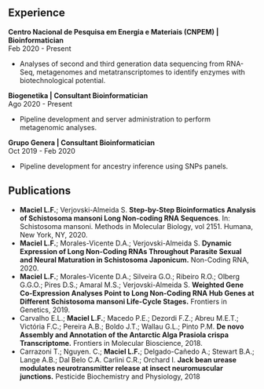 ## Experience

**Centro Nacional de Pesquisa em Energia e Materiais (CNPEM) | Bioinformatician** <br> Feb 2020 - Present
<ul><li>Analyses of second and third generation data sequencing from RNA-Seq, metagenomes and metatranscriptomes to identify enzymes with biotechnological potential.</li></ul>

**Biogenetika | Consultant Bioinformatician** <br> Ago 2020 - Present
<ul><li>Pipeline development and server administration to perform metagenomic analyses.</li></ul>

**Grupo Genera | Consultant Bioinformatician** <br> Oct 2019 - Feb 2020
<ul> <li>Pipeline development for ancestry inference using SNPs panels.</li> </ul>


## Publications
<ul>
  <li><b>Maciel L.F.</b>; Verjovski-Almeida S. <b>Step-by-Step Bioinformatics Analysis of Schistosoma mansoni Long Non-coding RNA Sequences</b>. In: Schistosoma mansoni. Methods in Molecular Biology, vol 2151. Humana, New York, NY, 2020.</li>
  <li><b>Maciel L.F.</b>; Morales-Vicente D.A.; Verjovski-Almeida S. <b>Dynamic Expression of Long Non-Coding RNAs Throughout Parasite Sexual and Neural Maturation in Schistosoma Japonicum.</b> Non-Coding RNA, 2020.</li>
  <li><b>Maciel L.F.</b>; Morales-Vicente D.A.; Silveira G.O.; Ribeiro R.O.; Olberg G.G.O.; Pires D.S.; Amaral M.S.; Verjovski-Almeida S. <b>Weighted Gene Co-Expression Analyses Point to Long Non-Coding RNA Hub Genes at Different Schistosoma mansoni Life-Cycle Stages.</b> Frontiers in Genetics, 2019.</li>
  <li>Carvalho E.L.; <b>Maciel L.F.</b>; Macedo P.E.; Dezordi F.Z.; Abreu M.E.T.; Victória F.C.; Pereira A.B.; Boldo J.T.; Wallau G.L.; Pinto P.M. <b>De novo Assembly and Annotation of the Antarctic Alga Prasiola crispa Transcriptome.</b> Frontiers in Molecular Bioscience, 2018.</li> 
  <li>Carrazoni T.; Nguyen. C.; <b>Maciel L.F.</b>; Delgado-Cañedo A.; Stewart B.A.; Lange A.B.; Dal Belo C.A. Carlini C.R.; Orchard I. <b>Jack bean urease modulates neurotransmitter release at insect neuromuscular junctions.</b> Pesticide Biochemistry and Physiology, 2018</li>
 </ul>



